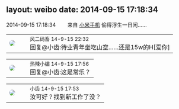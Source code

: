 layout: weibo
date: 2014-09-15 17:18:34
---
<meta name="referrer" content="no-referrer" />

2014-09-15 17:18:34  &nbsp;&nbsp;&nbsp;&nbsp;&nbsp;&nbsp; 来自 <a href="http://app.weibo.com/t/feed/22zMnn" rel="nofollow">小米手机</a>
偷得浮生一日闲…… ​​​

<table style="width: 100%;">
  <tr>
    <td style="width: 40px;"><img style="border-radius:50%" src="https://tva3.sinaimg.cn/crop.0.0.639.639.50/6d2a6003jw8f3idy69w2gj20hs0hrt9g.jpg?KID=imgbed,tva&Expires=1624463461&ssig=VCSOllxMcZ"></td>
    <td colspan="2"><small>风二码畜 14-9-15 22:32</small><br/>回复@小齿:待业青年坐吃山空……还是15w的H[爱你]</td>
  </tr>
</table>

<table style="width: 100%;">
  <tr>
    <td style="width: 40px;"><img style="border-radius:50%" src="https://tva3.sinaimg.cn/crop.0.65.366.366.50/4c32be29jw8epbgo0qyspj20a70dtt9f.jpg?KID=imgbed,tva&Expires=1624463461&ssig=HCIWVrA0HL"></td>
    <td colspan="2"><small>热辣小编 14-9-15 17:56</small><br/>回复@小齿:这是常乐？</td>
  </tr>
</table>

<table style="width: 100%;">
  <tr>
    <td style="width: 40px;"><img style="border-radius:50%" src="https://tva3.sinaimg.cn/crop.0.0.480.480.50/4d4bc111jw8ejj3t36gwaj20dc0dc769.jpg?KID=imgbed,tva&Expires=1624463461&ssig=27tt8yAzTx"></td>
    <td colspan="2"><small>小齿 14-9-15 17:53</small><br/>汝可好？找到新工作了没？ </td>
  </tr>
</table>
